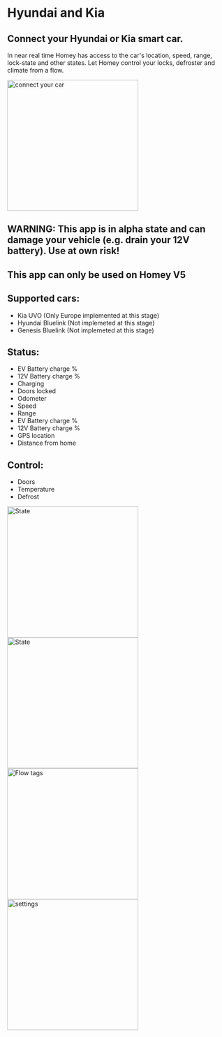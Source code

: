 # Hyundai and Kia

## Connect your Hyundai or Kia smart car.

In near real time Homey has access to the car's location, speed, range, lock-state and other states.
Let Homey control your locks, defroster and climate from a flow.

<img src="https://aws1.discourse-cdn.com/business4/uploads/athom/original/3X/6/b/6bce7476628c47fe89a22771895c7597e6ae8e84.jpeg" alt="connect your car" width="300">

## WARNING: This app is in alpha state and can damage your vehicle (e.g. drain your 12V battery). Use at own risk!
## This app can only be used on Homey V5

## Supported cars:
* Kia UVO (Only Europe implemented at this stage)
* Hyundai Bluelink (Not implemeted at this stage)
* Genesis Bluelink (Not implemeted at this stage)

## Status:
* EV Battery charge %
* 12V Battery charge %
* Charging
* Doors locked
* Odometer
* Speed
* Range
* EV Battery charge %
* 12V Battery charge %
* GPS location
* Distance from home

## Control:
* Doors
* Temperature
* Defrost


<img src="https://aws1.discourse-cdn.com/business4/uploads/athom/original/3X/f/c/fcccb3a231747095e1b90dbbd805924cbb89bbd8.jpeg" alt="State" width="300">

<img src="https://aws1.discourse-cdn.com/business4/uploads/athom/original/3X/f/a/fae2249622cd234d75f0f908ae3a6ceabf8474de.jpeg" alt="State" width="300">

<img src="https://aws1.discourse-cdn.com/business4/uploads/athom/original/3X/7/8/7858ce2a2a3e4a64f908a1f631b2933d415280d1.jpeg" alt="Flow tags" width="300">

<img src="https://aws1.discourse-cdn.com/business4/uploads/athom/original/3X/0/6/06c3a31c8d7c9061e5abd063a5bb92dffad4c814.jpeg" alt="settings" width="300">